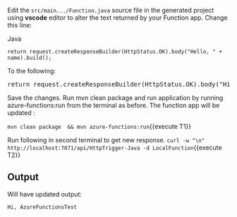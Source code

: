 Edit the `src/main.../Function.java` source file in the generated project using **vscode** editor to alter the text returned by your Function app. Change this line:

Java

```
return request.createResponseBuilder(HttpStatus.OK).body("Hello, " + name).build();
```

To the following:

<pre class="file" data-target="clipboard">
return request.createResponseBuilder(HttpStatus.OK).body("Hi, " + name).build();
</pre>

Save the changes. Run mvn clean package and run application by running azure-functions:run from the terminal as before. The function app will be updated :

`mvn clean package  && mvn azure-functions:run`{{execute T1}}

Run following in second terminal to get new response.
`curl -w "\n" http://localhost:7071/api/HttpTrigger-Java -d LocalFunction`{{execute T2}}



## Output

Will have updated output:
```
Hi, AzureFunctionsTest
```


